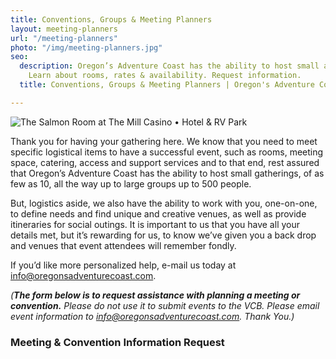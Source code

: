 ```yaml
---
title: Conventions, Groups & Meeting Planners
layout: meeting-planners
url: "/meeting-planners"
photo: "/img/meeting-planners.jpg"
seo:
  description: Oregon’s Adventure Coast has the ability to host small and large gatherings.
    Learn about rooms, rates & availability. Request information.
  title: Conventions, Groups & Meeting Planners | Oregon's Adventure Coast

---
```

![The Salmon Room at The Mill Casino • Hotel & RV Park](/img/salmonroom-mill-casino.jpg)

Thank you for having your gathering here. We know that you need to meet specific logistical items to have a successful event, such as rooms, meeting space, catering, access and support services and to that end, rest assured that Oregon’s Adventure Coast has the ability to host small gatherings, of as few as 10, all the way up to large groups up to 500 people.

But, logistics aside, we also have the ability to work with you, one-on-one, to define needs and find unique and creative venues, as well as provide itineraries for social outings. It is important to us that you have all your details met, but it’s rewarding for us, to know we’ve given you a back drop and venues that event attendees will remember fondly.

If you’d like more personalized help, e-mail us today at [info@oregonsadventurecoast.com](mailto:info@oregonsadventurecoast.com).

_(**The form below is to request assistance with planning a meeting or convention.** Please do not use it to submit events to the VCB. Please email event information to_ _[info@oregonsadventurecoast.com](mailto:info@oregonsadventurecoast.com)._ _Thank You.)_

### Meeting & Convention Information Request

<script type="text/javascript" src="https://form.jotform.com/jsform/83166502598161"></script>